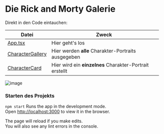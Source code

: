# Die Rick and Morty Galerie
Direkt in den Code eintauchen:

| Datei  | Zweck |
|---|---|
| [App.tsx](./src/App.tsx)  |  Hier geht's los |
| [CharacterGallery](./src/components/CharacterGallery)  | Hier werden **alle** Charakter-Portraits ausgegeben  |
| [CharacterCard](./src/components/CharacterCard)  | Hier wird ein **einzelnes** Charakter-Portrait erstellt  |

![image](https://user-images.githubusercontent.com/23424538/191706587-818b8340-006d-436d-9c46-da7f4b1e5cd8.png)

### Starten des Projekts

`npm start`
Runs the app in the development mode.\
Open [http://localhost:3000](http://localhost:3000) to view it in the browser.

The page will reload if you make edits.\
You will also see any lint errors in the console.

